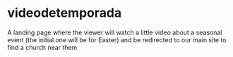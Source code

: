 # videodetemporada
A landing page where the viewer will watch a little video about a seasonal event (the initial one will be for Easter) and be redirected to our main site to find a church near them